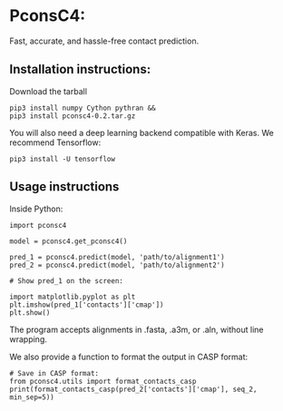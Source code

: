 # PconsC4:
Fast, accurate, and hassle-free contact prediction.

## Installation instructions:

Download the tarball

    pip3 install numpy Cython pythran &&
    pip3 install pconsc4-0.2.tar.gz

You will also need a deep learning backend compatible with Keras. We recommend Tensorflow:

    pip3 install -U tensorflow


## Usage instructions

Inside Python:

    import pconsc4

    model = pconsc4.get_pconsc4()

    pred_1 = pconsc4.predict(model, 'path/to/alignment1')
    pred_2 = pconsc4.predict(model, 'path/to/alignment2')
    
    # Show pred_1 on the screen:
    
    import matplotlib.pyplot as plt 
    plt.imshow(pred_1['contacts']['cmap'])
    plt.show()


The program accepts alignments in .fasta, .a3m, or .aln, without line wrapping.

We also provide a function to format the output in CASP format: 

    # Save in CASP format:
    from pconsc4.utils import format_contacts_casp
    print(format_contacts_casp(pred_2['contacts']['cmap'], seq_2, min_sep=5))